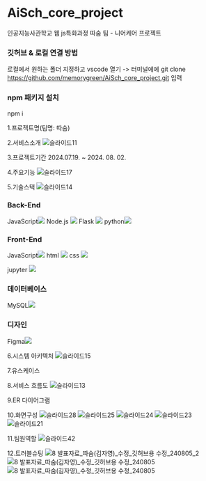 # AiSch_core_project
인공지능사관학교 웹 js특화과정 따숨 팀 - 니어케어 프로젝트


### 깃허브 & 로컬 연결 방법
로컬에서 원하는 폴더 지정하고 vscode 열기 -> 터미널에에 git clone https://github.com/memorygreen/AiSch_core_project.git 입력

### npm 패키지 설치
npm i


1.프로젝트명(팀명: 따숨)

2.서비스소개
![슬라이드11](https://github.com/user-attachments/assets/aadc2377-1428-4df1-a6f9-13bef9fc7ee1)

3.프로젝트기간
2024.07.19. ~ 2024. 08. 02.

4.주요기능
![슬라이드17](https://github.com/user-attachments/assets/f34c91a0-27a2-4ee4-9ef0-69cd4a89b862)


5.기술스택
![슬라이드14](https://github.com/user-attachments/assets/67ae9fbc-c389-439d-ae76-0f89798a3027)

### Back-End
JavaScript<img src="https://img.shields.io/badge/javascript-F7DF1E?style=for-the-badge&logo=javascript&logoColor=black">
Node.js <img src="https://img.shields.io/badge/Node.js-339933?style=for-the-badge&logo=Node.js&logoColor=white"/> 
Flask <img src="https://img.shields.io/badge/Flask-000000?style=for-the-badge&logo=Flask&logoColor=white"/> 
python<img src="https://img.shields.io/badge/Python-3776AB?style=for-the-badge&logo=Python&logoColor=white"/> 

### Front-End
JavaScript<img src="https://img.shields.io/badge/javascript-F7DF1E?style=for-the-badge&logo=javascript&logoColor=black">
html <img src="https://img.shields.io/badge/HTML-E34F26?style=for-the-badge&logo=html5&logoColor=white">
css <img src="https://img.shields.io/badge/CSS-1572B6?style=for-the-badge&logo=css3&logoColor=white">

jupyter <img src="https://img.shields.io/badge/Jupyter-F37626?style=for-the-badge&logo=Jupyter&logoColor=white"/>

### 데이터베이스
MySQL<img src="https://img.shields.io/badge/MySQL-4479A1?style=for-the-badge&logo=MySQL&logoColor=white"/> 

### 디자인
Figma<img src="https://img.shields.io/badge/Figma-F24E1E?style=for-the-badge&logo=Figma&logoColor=white"/>


6.시스템 아키텍처
![슬라이드15](https://github.com/user-attachments/assets/94dcccf4-4895-446d-88b3-bbe9f939340e)

7.유스케이스



8.서비스 흐름도
![슬라이드13](https://github.com/user-attachments/assets/639803d4-68fa-4282-a3bf-e3e15fd27613)

9.ER 다이어그램



10.화면구성
![슬라이드28](https://github.com/user-attachments/assets/00916a04-10dd-49ff-b628-2efe7a55f144)
![슬라이드25](https://github.com/user-attachments/assets/dbdfa2f5-d21a-45b2-811f-915d4d98749c)
![슬라이드24](https://github.com/user-attachments/assets/7c79a40d-dc32-41ba-b331-58b703c35447)
![슬라이드23](https://github.com/user-attachments/assets/09ebce5b-b6bb-4d25-ad0f-47ffedf6ffe8)
![슬라이드21](https://github.com/user-attachments/assets/c49421ec-f061-4a6d-acab-bfb7733bad19)

11.팀원역할
![슬라이드42](https://github.com/user-attachments/assets/bf89d14f-618c-4c2d-b509-006c58afa78d)

12.트러블슈팅
![8  발표자료_따숨(김자영)_수정_깃허브용 수정_240805_2](https://github.com/user-attachments/assets/12d4216c-5048-4b23-b5b4-608c08ab4026)
![8  발표자료_따숨(김자영)_수정_깃허브용 수정_240805](https://github.com/user-attachments/assets/99ad362c-f02f-44b7-8e10-2432b62a37c2)
![8  발표자료_따숨(김자영)_수정_깃허브용 수정_240805](https://github.com/user-attachments/assets/dd9e8141-ee27-4a12-8a57-77c3818a4316)


